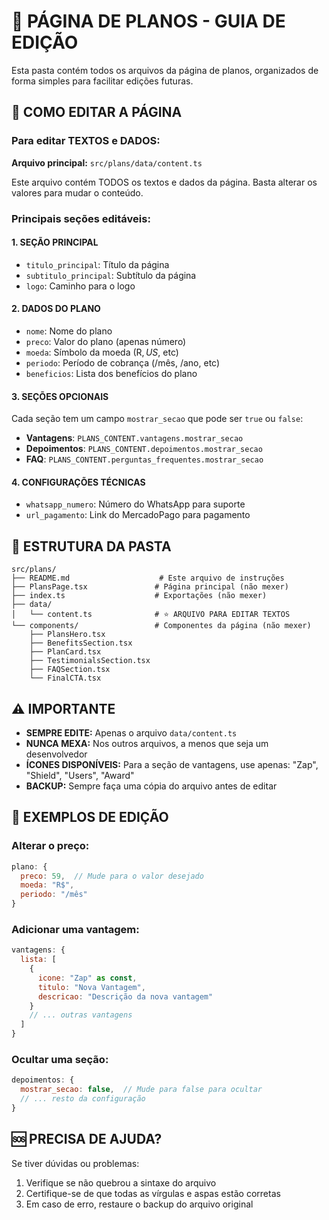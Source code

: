 # 📄 PÁGINA DE PLANOS - GUIA DE EDIÇÃO

Esta pasta contém todos os arquivos da página de planos, organizados de forma simples para facilitar edições futuras.

## 🎯 COMO EDITAR A PÁGINA

### Para editar TEXTOS e DADOS:
**Arquivo principal:** `src/plans/data/content.ts`

Este arquivo contém TODOS os textos e dados da página. Basta alterar os valores para mudar o conteúdo.

### Principais seções editáveis:

#### 1. **SEÇÃO PRINCIPAL**
- `titulo_principal`: Título da página
- `subtitulo_principal`: Subtítulo da página
- `logo`: Caminho para o logo

#### 2. **DADOS DO PLANO**
- `nome`: Nome do plano
- `preco`: Valor do plano (apenas número)
- `moeda`: Símbolo da moeda (R$, US$, etc)
- `periodo`: Período de cobrança (/mês, /ano, etc)
- `beneficios`: Lista dos benefícios do plano

#### 3. **SEÇÕES OPCIONAIS**
Cada seção tem um campo `mostrar_secao` que pode ser `true` ou `false`:
- **Vantagens**: `PLANS_CONTENT.vantagens.mostrar_secao`
- **Depoimentos**: `PLANS_CONTENT.depoimentos.mostrar_secao`  
- **FAQ**: `PLANS_CONTENT.perguntas_frequentes.mostrar_secao`

#### 4. **CONFIGURAÇÕES TÉCNICAS**
- `whatsapp_numero`: Número do WhatsApp para suporte
- `url_pagamento`: Link do MercadoPago para pagamento

## 📁 ESTRUTURA DA PASTA

```
src/plans/
├── README.md                    # Este arquivo de instruções
├── PlansPage.tsx               # Página principal (não mexer)
├── index.ts                    # Exportações (não mexer)
├── data/
│   └── content.ts              # ⭐ ARQUIVO PARA EDITAR TEXTOS
└── components/                 # Componentes da página (não mexer)
    ├── PlansHero.tsx
    ├── BenefitsSection.tsx
    ├── PlanCard.tsx
    ├── TestimonialsSection.tsx
    ├── FAQSection.tsx
    └── FinalCTA.tsx
```

## ⚠️ IMPORTANTE

- **SEMPRE EDITE:** Apenas o arquivo `data/content.ts`
- **NUNCA MEXA:** Nos outros arquivos, a menos que seja um desenvolvedor
- **ÍCONES DISPONÍVEIS:** Para a seção de vantagens, use apenas: "Zap", "Shield", "Users", "Award"
- **BACKUP:** Sempre faça uma cópia do arquivo antes de editar

## 🔧 EXEMPLOS DE EDIÇÃO

### Alterar o preço:
```javascript
plano: {
  preco: 59,  // Mude para o valor desejado
  moeda: "R$",
  periodo: "/mês"
}
```

### Adicionar uma vantagem:
```javascript
vantagens: {
  lista: [
    {
      icone: "Zap" as const,
      titulo: "Nova Vantagem",
      descricao: "Descrição da nova vantagem"
    }
    // ... outras vantagens
  ]
}
```

### Ocultar uma seção:
```javascript
depoimentos: {
  mostrar_secao: false,  // Mude para false para ocultar
  // ... resto da configuração
}
```

## 🆘 PRECISA DE AJUDA?

Se tiver dúvidas ou problemas:
1. Verifique se não quebrou a sintaxe do arquivo
2. Certifique-se de que todas as vírgulas e aspas estão corretas
3. Em caso de erro, restaure o backup do arquivo original